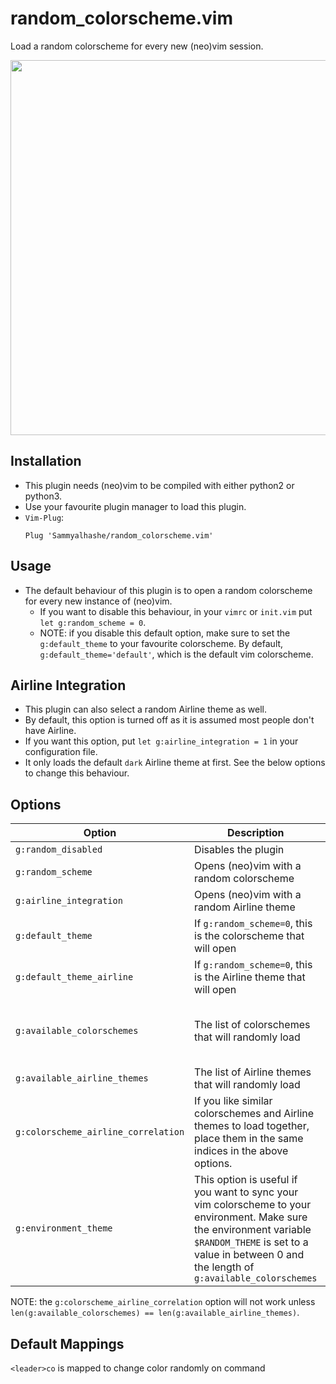 # random_colorscheme.vim

Load a random colorscheme for every new (neo)vim session.

<img src="screenrecording.gif" width="600" height="600">

## Installation

- This plugin needs (neo)vim to be compiled with either python2 or python3.
- Use your favourite plugin manager to load this plugin.
- `Vim-Plug`:
  ```
  Plug 'Sammyalhashe/random_colorscheme.vim'
  ```

## Usage

- The default behaviour of this plugin is to open a random colorscheme for every new instance of (neo)vim.
  - If you want to disable this behaviour, in your `vimrc` or `init.vim` put `let g:random_scheme = 0`.
  - NOTE: if you disable this default option, make sure to set the `g:default_theme` to your favourite colorscheme. By default, `g:default_theme='default'`, which is the default vim colorscheme.

## Airline Integration

- This plugin can also select a random Airline theme as well.
- By default, this option is turned off as it is assumed most people don't have Airline.
- If you want this option, put `let g:airline_integration = 1` in your configuration file.
- It only loads the default `dark` Airline theme at first. See the below options to change this behaviour.

## Options

| Option                              | Description                                                                                                                | Default                                       |
| ----------------------------------- | -------------------------------------------------------------------------------------------------------------------------- | --------------------------------------------- |
| `g:random_disabled`                 | Disables the plugin                                                                                                        | 0                                             |
| `g:random_scheme`                   | Opens (neo)vim with a random colorscheme                                                                                   | 1                                             |
| `g:airline_integration`             | Opens (neo)vim with a random Airline theme                                                                                 | 0                                             |
| `g:default_theme`                   | If `g:random_scheme=0`, this is the colorscheme that will open                                                             | 'default'                                     |
| `g:default_theme_airline`           | If `g:random_scheme=0`, this is the Airline theme that will open                                                           | 'dark'                                        |
| `g:available_colorschemes`          | The list of colorschemes that will randomly load                                                                           | ['blue', 'delek', 'desert', 'morning', 'ron'] |
| `g:available_airline_themes`        | The list of Airline themes that will randomly load                                                                         | ['dark']                                      |
| `g:colorscheme_airline_correlation` | If you like similar colorschemes and Airline themes to load together, place them in the same indices in the above options. | 0                                             |
| `g:environment_theme` | This option is useful if you want to sync your vim colorscheme to your environment. Make sure the environment variable `$RANDOM_THEME` is set to a value in between 0 and the length of `g:available_colorschemes` | 0                                             |

NOTE: the `g:colorscheme_airline_correlation` option will not work unless `len(g:available_colorschemes) == len(g:available_airline_themes)`.

## Default Mappings
`<leader>co` is mapped to change color randomly on command
